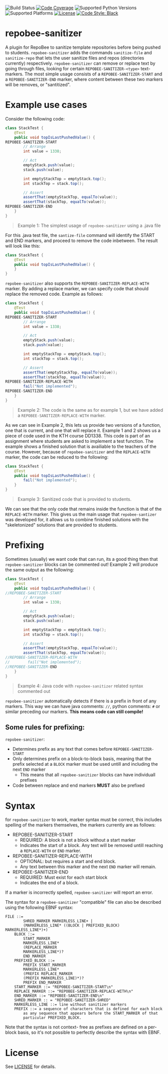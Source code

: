 ![Build Status](https://github.com/repobee/repobee-sanitizer/workflows/tests/badge.svg)
[![Code Coverage](https://codecov.io/gh/repobee/repobee-sanitizer/branch/master/graph/badge.svg)](https://codecov.io/gh/repobee/repobee-sanitizer)
![Supported Python Versions](https://img.shields.io/badge/python-3.6%2C%203.7%2C%203.8-blue.svg)
![Supported Platforms](https://img.shields.io/badge/platforms-Linux%2C%20macOS-blue.svg)
[![License](https://img.shields.io/badge/license-MIT-blue.svg)](LICENSE)
[![Code Style: Black](https://img.shields.io/badge/code%20style-black-000000.svg)](https://github.com/ambv/black)

# repobee-sanitizer

A plugin for RepoBee to sanitize template repositories before being pushed to students.
`repobee-sanitizer` adds the commands `sanitize-file` and `sanitize-repo` that lets the user sanitize files and repos (directories currently) respectively.
`repobee-sanitizer` can remove or replace text by going through files, looking for certain `REPOBEE-SANITIZER-<type>` text-markers. The most simple usage consists of a `REPOBEE-SANITIZER-START` and a `REPOBEE-SANITIZER-END` marker, where content between these two markers will be removes, or "santitized".

# Example use cases

Consider the following code:

```java
class StackTest {
    @Test
    public void topIsLastPushedValue() {
REPOBEE-SANITIZER-START
        // Arrange
        int value = 1338;

        // Act
        emptyStack.push(value);
        stack.push(value);

        int emptyStackTop = emptyStack.top();
        int stackTop = stack.top();

        // Assert
        assertThat(emptyStackTop, equalTo(value));
        assertThat(stackTop, equalTo(value));
REPOBEE-SANITIZER-END
    }
}
```

>Example 1: The simplest usage of `repobee-sanitizer` using a .java file

For this .java test file, the `santize-file` command will identify the START and END markers, and proceed to remove the code inbetween. The result will look like this:

```java
class StackTest {
    @Test
    public void topIsLastPushedValue() {
    }
}
```

`repobee-sanitizer` also supports the `REPOBEE-SANITIZER-REPLACE-WITH` marker. By adding a replace marker, we can specify code that should replace the removed code. Example as follows:

````java
class StackTest {
    @Test
    public void topIsLastPushedValue() {
REPOBEE-SANITIZER-START
        // Arrange
        int value = 1338;

        // Act
        emptyStack.push(value);
        stack.push(value);

        int emptyStackTop = emptyStack.top();
        int stackTop = stack.top();

        // Assert
        assertThat(emptyStackTop, equalTo(value));
        assertThat(stackTop, equalTo(value));
REPOBEE-SANITIZER-REPLACE-WITH
        fail("Not implemented");
REPOBEE-SANITIZER-END
    }
}
````

> Example 2: The code is the same as for example 1, but we have added a `REPOBEE-SANITIZER-REPLACE-WITH` marker.

As we can see in Example 2, this lets us provide two versions of a function, one that is current, and one that will replace it. Example 1 and 2 shows us a piece of code used in the KTH course DD1338. This code is part of an assignment where students are asked to implement a test function. The example shows a finished solution that is availiable to the teachers of the course. However, because of `repobee-sanitizer` and the `REPLACE-WITH` marker, the code can be reduced to the following:

````java
class StackTest {
    @Test
    public void topIsLastPushedValue() {
        fail("Not implemented");
    }
}
````

> Example 3: Sanitized code that is provided to students.

We can see that the only code that remains inside the function is that of the `REPLACE-WITH` marker. This gives us the main usage that `repobee-santizer` was developed for, it allows us to combine finished solutions with the "skeletonized" solutions that are provided to students.

# Prefixing

Sometimes (usually) we want code that can run, its a good thing then that `repobee-sanitizer` blocks can be commented out! Example 2 will produce the same output as the following:

````java
class StackTest {
    @Test
    public void topIsLastPushedValue() {
//REPOBEE-SANITIZER-START
        // Arrange
        int value = 1338;

        // Act
        emptyStack.push(value);
        stack.push(value);

        int emptyStackTop = emptyStack.top();
        int stackTop = stack.top();

        // Assert
        assertThat(emptyStackTop, equalTo(value));
        assertThat(stackTop, equalTo(value));
//REPOBEE-SANITIZER-REPLACE-WITH
//        fail("Not implemented");
//REPOBEE-SANITIZER-END
    }
}
````

> Example 4: Java code with `repobee-sanitizer` related syntax commented out

`repobee-sanitizer` automatically detects if there is a prefix in front of any markers. This way we can have java comments: `//`, python comments: `#` or similar preceding our markers. **This means code can still compile!**

## Some rules for prefixing:

`repobee-sanitizer`:

* Determines prefix as any text that comes before `REPOBEE-SANITIZER-START`
* Only determines prefix on a block-to-block basis, meaning that the prefix selected at a `BLOCK` marker must be used untill and including the next `END` marker
  * This means that all `repobee-sanitizer` blocks can have individuall prefixes
* Code between replace and end markers **MUST** also be prefixed

# Syntax

for `repobee-sanitizer` to work, marker syntax must be correct, this includes spelling of the markers themselves, the markers currently are as follows:

- REPOBEE-SANITIZER-START
    - REQUIRED: A block is not a block without a start marker
    - Indicates the start of a block. Any text will be removed untill reaching a `REPLACE-WITH` or `END` marker.
- REPOBEE-SANITIZER-REPLACE-WITH
    - OPTIONAL: but requires a start and end block.
    - Any text between this marker and the next `END` marker will remain.
- REPOBEE-SANITIZER-END
    - REQUIRED: Must exist for each start block
    - Indicates the end of a block.

If a marker is incorrectly spelled, `repobee-sanitizer` will report an error.

The syntax for a `repobee-sanitizer` "compatible" file can also be described using the following EBNF syntax:

```
FILE ::=
        SHRED_MARKER MARKERLESS_LINE+ |
        (MARKERLESS_LINE* ((BLOCK | PREFIXED_BLOCK) MARKERLESS_LINE*)+)
    BLOCK ::=
        START_MARKER
        MARKERLESS_LINE*
        (REPLACE_MARKER
        MARKERLESS_LINE*)?
        END_MARKER
    PREFIXED_BLOCK ::=
        PREFIX START_MARKER
        MARKERLESS_LINE*
        (PREFIX REPLACE_MARKER
        (PREFIX MARKERLESS_LINE)*)?
        PREFIX END_MARKER
    START_MARKER ::= "REPOBEE-SANITIZER-START\n"
    REPLACE_MARKER ::= "REPOBEE-SANITIZER-REPLACE-WITH\n"
    END_MARKER ::= "REPOBEE-SANITIZER-END\n"
    SHRED_MARKER :: = "REPOBEE-SANITIZER-SHRED"
    MARKERLESS_LINE ::= line without sanitizer markers
    PREFIX ::= a sequence of characters that is defined for each block
        as any sequence that appears before the START_MARKER of that
        particular PREFIXED_BLOCK.
```

Note that the syntax is not context- free as prefixes are defined on a per-block basis, so it's not possible to perfectly describe the syntax with EBNF.

# License

See [LICENSE](LICENSE) for details.
